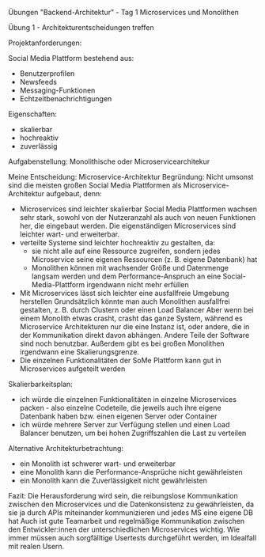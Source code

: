 Übungen "Backend-Architektur" - Tag 1
Microservices und Monolithen

Übung 1 - Architekturentscheidungen treffen

Projektanforderungen:

Social Media Plattform bestehend aus:
- Benutzerprofilen
- Newsfeeds
- Messaging-Funktionen
- Echtzeitbenachrichtigungen

Eigenschaften:
- skalierbar
- hochreaktiv
- zuverlässig

Aufgabenstellung: Monolithische oder Microservicearchitekur

Meine Entscheidung: Microservice-Architektur
Begründung:
Nicht umsonst sind die meisten großen Social Media Plattformen als Microservice-Architektur aufgebaut, denn:
- Microservices sind leichter skalierbar
  Social Media Plattformen wachsen sehr stark, sowohl von der Nutzeranzahl als auch von neuen Funktionen her, die eingebaut werden. Die eigenständigen Microservices sind leichter wart- und erweiterbar.
- verteilte Systeme sind leichter hochreaktiv zu gestalten, da: 
    - sie nicht alle auf eine Ressource zugreifen, sondern jedes Microservice seine eigenen Ressourcen (z. B. eigene Datenbank) hat
    - Monolithen können mit wachsender Größe und Datenmenge langsam werden und dem Performance-Anspruch an eine Social-Media-Plattform irgendwann nicht mehr erfüllen
- Mit Microservices lässt sich leichter eine ausfallfreie Umgebung herstellen
  Grundsätzlich könnte man auch Monolithen ausfallfrei gestalten, z. B. durch Clustern oder einen Load Balancer
  Aber wenn bei einem Monolith etwas crasht, crasht das ganze System, während es Microservice Architekturen nur die eine Instanz ist, oder andere, die in der Kommunikation direkt davon abhängen. Andere Teile der Software sind noch benutzbar.
  Außerdem gibt es bei großen Monolithen irgendwann eine Skalierungsgrenze.
- Die einzelnen Funktionalitäten der SoMe Plattform kann gut in Microservices aufgeteilt werden

Skalierbarkeitsplan:
- ich würde die einzelnen Funktionalitäten in einzelne Microservices packen - also einzelne Codeteile, die jeweils auch ihre eigene Datenbank haben bzw. einen eigenen Server oder Container
- ich würde mehrere Server zur Verfügung stellen und einen Load Balancer benutzen, um bei hohen Zugriffszahlen die Last zu verteilen

Alternative Architekturbetrachtung:
- ein Monolith ist schwerer wart- und erweiterbar
- eine Monolith kann die Performance-Ansprüche nicht gewährleisten
- ein Monolith kann die Zuverlässigkeit nicht gewährleisten

Fazit:
Die Herausforderung wird sein, die reibungslose Kommunikation zwischen den Microservices und die Datenkonsistenz zu gewährleisten, da sie ja durch APIs miteinander kommunizieren und jedes MS eine eigene DB hat
Auch ist gute Teamarbeit und regelmäßige Kommunikation zwischen den Entwickler:innen der unterschiedlichen Microservices wichtig.
Wie immer müssen auch sorgfälltige Usertests durchgeführt werden, im Idealfall mit realen Usern.